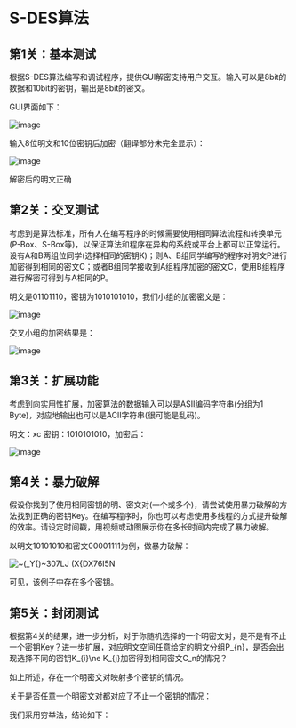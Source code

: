 # S-DES算法

## 第1关：基本测试      
根据S-DES算法编写和调试程序，提供GUI解密支持用户交互。输入可以是8bit的数据和10bit的密钥，输出是8bit的密文。

GUI界面如下：

![image](https://github.com/newnameno/DES/assets/147228318/f9323f3b-d0e1-41c5-a473-079472c75af1)

输入8位明文和10位密钥后加密（翻译部分未完全显示）：

![image](https://github.com/newnameno/DES/assets/147228318/5079fece-dcbf-484e-b712-79f5bb5ddbe4)

解密后的明文正确

## 第2关：交叉测试
考虑到是算法标准，所有人在编写程序的时候需要使用相同算法流程和转换单元(P-Box、S-Box等)，以保证算法和程序在异构的系统或平台上都可以正常运行。设有A和B两组位同学(选择相同的密钥K)；则A、B组同学编写的程序对明文P进行加密得到相同的密文C；或者B组同学接收到A组程序加密的密文C，使用B组程序进行解密可得到与A相同的P。

明文是01101110，密钥为1010101010，我们小组的加密密文是：

![image](https://github.com/newnameno/DES/assets/147228318/e471bb66-e8ff-4f68-87a1-6e676e61d947)

交叉小组的加密结果是：

![image](https://github.com/newnameno/DES/assets/147228318/f9c42434-8704-4856-8163-5d7d8762a3f9)

## 第3关：扩展功能
考虑到向实用性扩展，加密算法的数据输入可以是ASII编码字符串(分组为1 Byte)，对应地输出也可以是ACII字符串(很可能是乱码)。

明文：xc 密钥：1010101010，加密后：

![image](https://github.com/newnameno/DES/assets/147228318/4d5d5882-e67c-4f02-963a-a5bfd23a203d)

## 第4关：暴力破解
假设你找到了使用相同密钥的明、密文对(一个或多个)，请尝试使用暴力破解的方法找到正确的密钥Key。在编写程序时，你也可以考虑使用多线程的方式提升破解的效率。请设定时间戳，用视频或动图展示你在多长时间内完成了暴力破解。

以明文10101010和密文00001111为例，做暴力破解：

![~(_Y{)~307LJ (X{DX76I5N](https://github.com/newnameno/DES/assets/147228318/e6c1ed2a-5410-40d1-abb4-0c98af11dbcf)

可见，该例子中存在多个密钥。

## 第5关：封闭测试
根据第4关的结果，进一步分析，对于你随机选择的一个明密文对，是不是有不止一个密钥Key？进一步扩展，对应明文空间任意给定的明文分组P_{n}，是否会出现选择不同的密钥K_{i}\ne K_{j}加密得到相同密文C_n的情况？

如上所述，存在一个明密文对映射多个密钥的情况。

关于是否任意一个明密文对都对应了不止一个密钥的情况：

我们采用穷举法，结论如下：
